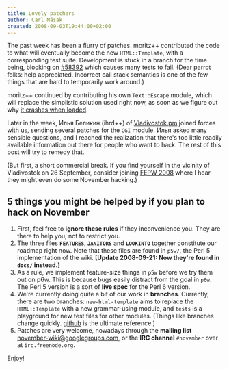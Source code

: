 ```yaml
---
title: Lovely patchers
author: Carl Mäsak
created: 2008-09-03T19:44:00+02:00
---
```

The past week has been a flurry of patches. moritz++ contributed the code to what will eventually become the new `HTML::Template`, with a corresponding test suite. Development is stuck in a branch for the time being, blocking on [#58392](http://rt.perl.org/rt3/Ticket/Display.html?id=58392) which causes many tests to fail. (Dear parrot folks: help appreciated. Incorrect call stack semantics is one of the few things that are hard to temporarily work around.)

moritz++ continued by contributing his own `Text::Escape` module, which will replace the simplistic solution used right now, as soon as we figure out why [it crashes when loaded](http://irclog.perlgeek.de/perl6/2008-08-30#i_451399).

Later in the week, Илья Беликин (ihrd++) of [Vladivostok.pm](http://vladivostok.pm.org/) joined forces with us, sending several patches for the `CGI` module. Илья asked many sensible questions, and I reached the realization that there's too little readily available information out there for people who want to hack. The rest of this post will try to remedy that.

(But first, a short commercial break. If you find yourself in the vicinity of Vladivostok on 26 September, consider joining [FEPW 2008](http://event.perlrussia.ru/fe2008/) where I hear they might even do some November hacking.)

## 5 things you might be helped by if you plan to hack on November

1. First, feel free to **ignore these rules** if they inconvenience you. They are there to help you, not to restrict you.
2. The three files **`FEATURES`, `JANITORS`** and **`LOOKINTO`** together constitute our roadmap right now. Note that these files are found in `p5w/`, the Perl 5 implementation of the wiki. **[Update 2008-09-21: Now they're found in `docs/` instead.]** 
3. As a rule, we implement feature-size things in `p5w` before we try them out on p6w. This is because bugs easily distract from the goal in `p6w`. The Perl 5 version is a sort of **live spec** for the Perl 6 version.
4. We're currently doing quite a bit of our work in **branches**. Currently, there are two branches: `new-html-template` aims to replace the `HTML::Template` with a new grammar-using module, and `tests` is a playground for new test files for other modules. (Things like branches change quickly. [github](http://github.com/viklund/november/) is the ultimate reference.)
5. Patches are very welcome, nowadays through the **mailing list** [november-wiki@googlegroups.com](mailto:november-wiki@googlegroups.com), or the **IRC channel** `#november` over at `irc.freenode.org`.

Enjoy!


